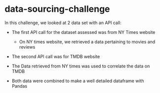 # data-sourcing-challenge

In this challenge, we looked at 2 data set with an API call:

- The first API call for the dataset assessed was from NY Times website
   - On NY times website, we retrieved a data pertaining to movies and reviews
 - The second API call was for TMDB website

 - The Data retrieved from NY times was used to correlate the data on TMDB

 - Both data were combined to make a well detailed dataframe with Pandas